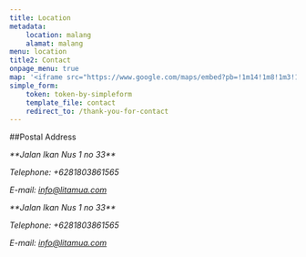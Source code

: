 ```yaml
---
title: Location
metadata:
    location: malang
    alamat: malang
menu: location
title2: Contact
onpage_menu: true
map: '<iframe src="https://www.google.com/maps/embed?pb=!1m14!1m8!1m3!1d2349.6536796786386!2d112.63564788715827!3d-7.9335817525367585!3m2!1i1024!2i768!4f13.1!3m3!1m2!1s0x0%3A0xeb2d4c453c00a947!2slitamua%20makeup%20artist%20https%3A%2F%2Fwww.instagram.com%2Flitamua!5e0!3m2!1sen!2sid!4v1567072468789!5m2!1sen!2sid" width="600" height="450" frameborder="0" style="border:0;" allowfullscreen=""></iframe>'
simple_form:
    token: token-by-simpleform
    template_file: contact
    redirect_to: /thank-you-for-contact
---
```


##Postal Address

<address markdown="1">
**Jalan Ikan Nus 1 no 33**

Telephone: +6281803861565

E-mail: info@litamua.com
</address>


<address markdown="1">
**Jalan Ikan Nus 1 no 33**

Telephone: +6281803861565

E-mail: info@litamua.com
</address>
